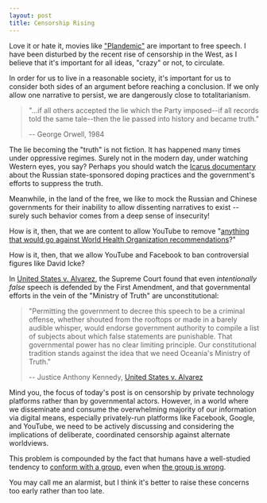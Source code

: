 ```yaml
---
layout: post
title: Censorship Rising
---
```


Love it or hate it, movies like ["Plandemic"][1] are important to free speech. I have been disturbed by the recent rise of censorship in the West, as I believe that it's important for all ideas, "crazy" or not, to circulate.

In order for us to live in a reasonable society, it's important for us to consider both sides of an argument before reaching a conclusion. If we only allow one narrative to persist, we are dangerously close to totalitarianism. 

> "...if all others accepted the lie which the Party imposed--if all records told the same tale--then the lie passed into history and became truth." 
> 
> -- George Orwell, 1984

The lie becoming the "truth" is not fiction. It has happened many times under oppressive regimes. Surely not in the modern day, under watching Western eyes, you say? Perhaps you should watch the [Icarus documentary][3] about the Russian state-sponsored doping practices and the government's efforts to suppress the truth. 

Meanwhile, in the land of the free, we like to mock the Russian and Chinese governments for their inability to allow dissenting narratives to exist -- surely such behavior comes from a deep sense of insecurity!

How is it, then, that we are content to allow YouTube to remove "[anything that would go against World Health Organization recommendations][7]?"

How is it, then, that we allow YouTube and Facebook to ban controversial figures like David Icke?

In [United States v. Alvarez][6], the Supreme Court found that even *intentionally false* speech is defended by the First Amendment, and that governmental efforts in the vein of the "Ministry of Truth" are unconstitutional:

> "Permitting the government to decree this speech to be a criminal offense, whether shouted from the rooftops or
> made in a barely audible whisper, would endorse government authority to compile a list of subjects about which
> false statements are punishable. That governmental power has no clear limiting principle. Our constitutional
> tradition stands against the idea that we need Oceania's Ministry of Truth."
> 
> -- Justice Anthony Kennedy, [United States v. Alvarez][5]

Mind you, the focus of today's post is on censorship by private technology platforms rather than by governmental actors. However, in a world where we disseminate and consume the overwhelming majority of our information via digital means, especially privately-run platforms like Facebook, Google, and YouTube, we need to be actively discussing and considering the implications of deliberate, coordinated censorship against alternate worldviews. 

This problem is compounded by the fact that humans have a well-studied tendency to [conform with a group][8], even when [the group is wrong][9]. 

You may call me an alarmist, but I think it's better to raise these concerns too early rather than too late.

[1]: https://plandemicmovie.com/ "Plandemic Movie"
[2]: https://www.instagram.com/tv/B_0lJYPl9pu/ "Instagram post"
[3]: https://en.wikipedia.org/wiki/Icarus_(2017_film) "Icarus"
[4]: https://www.eff.org/deeplinks/2020/05/recognizing-world-press-freedom-day-during-covid-19 "EFF: Recognizing World Press Freedom Day during COVID-19"
[5]: https://www.supremecourt.gov/opinions/11pdf/11-210d4e9.pdf "United States v. Alvarez: Opinion"
[6]: https://en.wikipedia.org/wiki/United_States_v._Alvarez "United States v. Alvarez (wiki)"
[7]: https://www.dailywire.com/news/watch-youtube-ceo-well-remove-any-content-that-goes-against-who-recommendations?utm_source=facebook&utm_medium=social&utm_campaign=dwbrand "YouTube CEO: We'll Remove Any Content That Goes Against WHO Recommendations"
[8]: https://en.wikipedia.org/wiki/Asch_conformity_experiments "Asch Conformity Experiments"
[9]: https://www.youtube.com/watch?v=NyDDyT1lDhA "Video: Asch Conformity Experiments"
